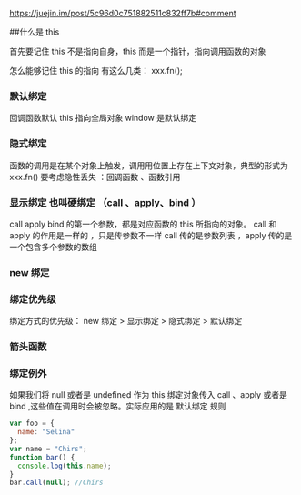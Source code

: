 https://juejin.im/post/5c96d0c751882511c832ff7b#comment

##什么是 this

首先要记住 this 不是指向自身，this 而是一个指针，指向调用函数的对象

怎么能够记住 this 的指向 有这么几类：
xxx.fn();

### 默认绑定

回调函数默认 this 指向全局对象 window 是默认绑定

### 隐式绑定

函数的调用是在某个对象上触发，调用用位置上存在上下文对象，典型的形式为 xxx.fn() 要考虑隐性丢失 ：回调函数 、函数引用

### 显示绑定 也叫硬绑定 （call 、apply、bind ）

call apply bind 的第一个参数，都是对应函数的 this 所指向的对象。 call 和 apply 的作用是一样的 ，只是传参数不一样 call 传的是参数列表 ，apply 传的是一个包含多个参数的数组

### new 绑定

### 绑定优先级

绑定方式的优先级： new 绑定 > 显示绑定 > 隐式绑定 > 默认绑定

### 箭头函数


### 绑定例外

如果我们将 null 或者是 undefined 作为 this 绑定对象传入 call 、apply 或者是 bind ,这些值在调用时会被忽略。实际应用的是 默认绑定 规则

```js
var foo = {
  name: "Selina"
};
var name = "Chirs";
function bar() {
  console.log(this.name);
}
bar.call(null); //Chirs
```

